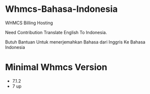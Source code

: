 # Whmcs-Bahasa-Indonesia
WHMCS Billing Hosting

Need Contribution Translate English To Indonesia.

Butuh Bantuan Untuk menerjemahkan Bahasa dari Inggris Ke Bahasa Indonesia


# Minimal Whmcs Version

- 7.1.2
- 7 up
